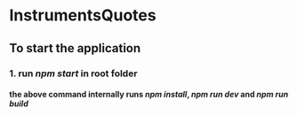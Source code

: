 # InstrumentsQuotes

## To start the application
### 1. run *npm start* in root folder
#### the above command internally runs *npm install*, *npm run dev* and *npm run build*
